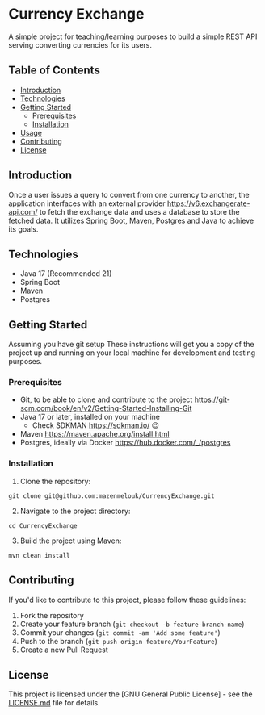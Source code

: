 # Currency Exchange

A simple project for teaching/learning purposes to build a simple REST API serving converting currencies for its users.

## Table of Contents

- [Introduction](#introduction)
- [Technologies](#technologies)
- [Getting Started](#getting-started)
    - [Prerequisites](#prerequisites)
    - [Installation](#installation)
- [Usage](#usage)
- [Contributing](#contributing)
- [License](#license)

## Introduction

Once a user issues a query to convert from one currency to another, the application interfaces with an external provider
https://v6.exchangerate-api.com/ to fetch the exchange data and uses a database to store the fetched data.
It utilizes Spring Boot, Maven, Postgres and Java to achieve its goals.

## Technologies

- Java 17 (Recommended 21)
- Spring Boot
- Maven
- Postgres

## Getting Started

Assuming you have git setup
These instructions will get you a copy of the project up and running on your local machine for development and testing purposes.

### Prerequisites

- Git, to be able to clone and contribute to the project https://git-scm.com/book/en/v2/Getting-Started-Installing-Git
- Java 17 or later, installed on your machine
  - Check SDKMAN https://sdkman.io/ :wink:
- Maven https://maven.apache.org/install.html
- Postgres, ideally via Docker https://hub.docker.com/_/postgres

### Installation

1. Clone the repository:
```shell
git clone git@github.com:mazenmelouk/CurrencyExchange.git
```

2. Navigate to the project directory:
```shell
cd CurrencyExchange
```

3. Build the project using Maven:
```shell
mvn clean install
```

## Contributing

If you'd like to contribute to this project, please follow these guidelines:

1. Fork the repository
2. Create your feature branch (`git checkout -b feature-branch-name`)
3. Commit your changes (`git commit -am 'Add some feature'`)
4. Push to the branch (`git push origin feature/YourFeature`)
5. Create a new Pull Request

## License

This project is licensed under the [GNU General Public License] - see the [LICENSE.md](LICENSE.md) file for details.

